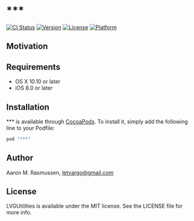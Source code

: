 # ***

[![CI Status](http://img.shields.io/travis/letvargo/***.svg?style=flat)](https://travis-ci.org/letvargo/***)
[![Version](https://img.shields.io/cocoapods/v/***.svg?style=flat)](http://cocoapods.org/pods/***)
[![License](https://img.shields.io/cocoapods/l/***.svg?style=flat)](http://cocoapods.org/pods/***)
[![Platform](https://img.shields.io/cocoapods/p/***.svg?style=flat)](http://cocoapods.org/pods/***)

## Motivation

## Requirements

- OS X 10.10 or later
- iOS 8.0 or later

## Installation

*** is available through [CocoaPods](http://cocoapods.org). To install it, simply add the following line to your Podfile:

```ruby
pod "***"
```

## Author

Aaron M. Rasmussen, letvargo@gmail.com

## License

LVGUtilities is available under the MIT license. See the LICENSE file for more info.
